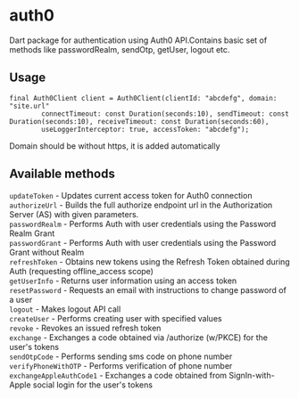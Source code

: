 # auth0

Dart package for authentication using Auth0 API.Contains basic set of methods like passwordRealm, sendOtp, getUser, logout etc.

## Usage

```
final Auth0Client client = Auth0Client(clientId: "abcdefg", domain: "site.url"
        connectTimeout: const Duration(seconds:10), sendTimeout: const Duration(seconds:10), receiveTimeout: const Duration(seconds:60),
        useLoggerInterceptor: true, accessToken: "abcdefg");
```
Domain should be without https, it is added automatically

## Available methods


`updateToken` - Updates current access token for Auth0 connection  
`authorizeUrl` - Builds the full authorize endpoint url in the Authorization Server (AS) with given parameters.  
`passwordRealm` - Performs Auth with user credentials using the Password Realm Grant  
`passwordGrant` - Performs Auth with user credentials using the Password Grant without Realm  
`refreshToken` - Obtains new tokens using the Refresh Token obtained during Auth (requesting offline_access scope)  
`getUserInfo` - Returns user information using an access token  
`resetPassword` - Requests an email with instructions to change password of a user  
`logout` - Makes logout API call  
`createUser` - Performs creating user with specified values  
`revoke` - Revokes an issued refresh token  
`exchange` - Exchanges a code obtained via /authorize (w/PKCE) for the user's tokens  
`sendOtpCode` - Performs sending sms code on phone number  
`verifyPhoneWithOTP` - Performs verification of phone number  
`exchangeAppleAuthCode1` - Exchanges a code obtained from SignIn-with-Apple social login for the user's tokens
